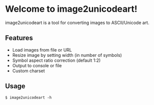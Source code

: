 # Welcome to image2unicodeart!

image2unicodeart is a tool for converting images to ASCII/Unicode art.

## Features
- Load images from file or URL
- Resize image by setting width (in number of symbols)
- Symbol aspect ratio correction (default 1:2)
- Output to console or file
- Custom charset

## Usage
```
$ image2unicodeart -h
```